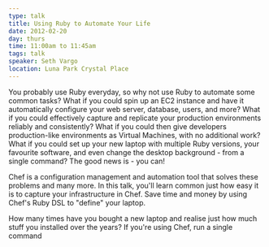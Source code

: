 ```yaml
---
type: talk
title: Using Ruby to Automate Your Life
date: 2012-02-20
day: thurs
time: 11:00am to 11:45am
tags: talk
speaker: Seth Vargo
location: Luna Park Crystal Place
---
```


You probably use Ruby everyday, so why not use Ruby to automate some common tasks? What if you could spin up an EC2 instance and have it automatically configure your web server, database, users, and more? What if you could effectively capture and replicate your production environments reliably and consistently? What if you could then give developers production-like environments as Virtual Machines, with no additional work? What if you could set up your new laptop with multiple Ruby versions, your favourite software, and even change the desktop background - from a single command? The good news is - you can!

Chef is a configuration management and automation tool that solves these problems and many more. In this talk, you'll learn common just how easy it is to capture your infrastructure in Chef. Save time and money by using Chef's Ruby DSL to "define" your laptop.

How many times have you bought a new laptop and realise just how much stuff you installed over the years? If you're using Chef, run a single command